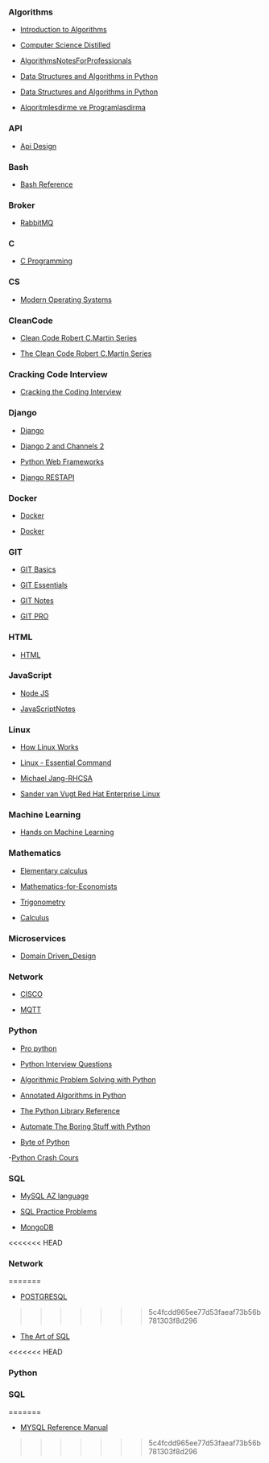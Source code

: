 ### Algorithms

- [Introduction to Algorithms](https://github.com/sabuhish/e-books/tree/master/Algorithms/Introduction_to_Algorithms.pdf)

- [Computer Science Distilled ](https://github.com/sabuhish/e-books/tree/master/Algorithms/Computer_Science_Distilled.pdf)

- [AlgorithmsNotesForProfessionals](https://github.com/sabuhish/e-books/tree/master/Algorithms/AlgorithmsNotesForProfessionals.pdf)

- [Data Structures and Algorithms in Python](https://github.com/sabuhish/e-books/blob/master/Algorithms/Data%20Structures%20and%20Algorithms%20in%20Python%20%5BGoodrich%2C%20Tamassia%20%26%20Goldwasser%202013-03-18%5D.pdf)

- [Data Structures and Algorithms in Python](https://github.com/sabuhish/e-books/blob/master/Algorithms/1karumanchi_n_data_structures_an.pdf)

- [Alqoritmlesdirme ve Programlasdirma](https://github.com/sabuhish/e-books/blob/master/Algorithms/%5Bkitabyurdu.org%5D_Alqoritmlesdirme%20ve%20Programlasdirma.pdf)


### API

- [Api Design ](https://github.com/sabuhish/e-books/blob/master/API/api-design-ebook-2012-03.pdf)


### Bash

- [Bash Reference](https://github.com/sabuhish/e-books/blob/master/Bash/bash.pdf)


### Broker
- [RabbitMQ](https://github.com/sabuhish/e-books/blob/master/Broker/Mastering%20RabbitMQ.pdf)


### C

- [C Programming](https://github.com/sabuhish/e-books/blob/master/C/C_GUI_Programming.pdf)


### CS
- [Modern Operating Systems](https://github.com/sabuhish/e-books/blob/master/CS/Modern%20Operating%20Systems%204th%20Edition--Andrew%20Tanenbaum.pdf)


### CleanCode

- [Clean Code  Robert C.Martin Series](https://github.com/sabuhish/e-books/blob/master/CleanCode/Clean_Code.pdf)

- [The Clean Code Robert C.Martin Series](https://github.com/sabuhish/e-books/blob/master/CleanCode/0137081073.pdf)


### Cracking Code Interview 

- [Cracking the Coding Interview](https://github.com/sabuhish/e-books/blob/master/Cracking%20Code%20Interview/Gayle%20L.%20McDowell%20-%20Cracking%20the%20Coding%20Interview.%20189%20Programming%20Questions%20and%20Solutions%20-%202015.pdf)


### Django

- [Django](https://github.com/sabuhish/e-books/blob/master/Django/django.pdf)

- [Django 2 and Channels 2](https://github.com/sabuhish/e-books/blob/master/Django/Federico%20Marani%20-%20Practical%20Django%202%20and%20Channels%202_%20Building%20Projects%20and%20Applications%20with%20Real-Time%20Capabilities%20(2019%2C%20Apress).pdf)

- [Python Web Frameworks](https://github.com/sabuhish/e-books/blob/master/Django/Python%20Web%20Frameworks.pdf)

- [Django RESTAPI](https://github.com/sabuhish/e-books/blob/master/Django/djangoapibook.pdf)


### Docker

- [Docker](https://github.com/sabuhish/e-books/blob/master/Docker/1dennis_hutten_docker_docker_tut.pdf)

- [Docker](https://github.com/sabuhish/e-books/blob/master/Docker/Использование_Docker_Эдриен_Моуэт%40bzd_channel.pdf)


### GIT

- [GIT Basics](https://github.com/sabuhish/e-books/blob/master/GIT/2_5447581607365968567.pdf)

- [GIT Essentials](https://github.com/sabuhish/e-books/blob/master/GIT/GitHub%20Essentials.pdf)

- [GIT Notes](https://github.com/sabuhish/e-books/blob/master/GIT/GitNotesForProfessionals.pdf)

- [GIT PRO](https://github.com/sabuhish/e-books/blob/master/GIT/progit.pdf)


### HTML

- [HTML](https://github.com/sabuhish/e-books/tree/master/HTML)


### JavaScript

- [Node JS](https://github.com/sabuhish/e-books/blob/master/JavaScript/1wilson_jim_node_js_8_the_right_way.pdf)

- [JavaScriptNotes](https://github.com/sabuhish/e-books/blob/master/JavaScript/JavaScriptNotesForProfessionals.pdf)


### Linux

- [How Linux Works](https://github.com/sabuhish/e-books/blob/master/Linux/How%20Linux%20Works%20What%20Every%20Superuser%20Should%20Know.pdf)

- [Linux - Essential Command](https://github.com/sabuhish/e-books/blob/master/Linux/Linux%20-%20Essential%20Command.pdf)

- [Michael Jang-RHCSA](https://github.com/sabuhish/e-books/blob/master/Linux/Michael%20Jang-RHCSA%20RHCE%20Guide%20(Exams%20EX200%20%26%20EX300)%2C%206th%20Edition%20-2011.pdf)
- [Sander van Vugt Red Hat Enterprise Linux](https://github.com/sabuhish/e-books/blob/master/Linux/Sander%20van%20Vugt%20-%20Red%20Hat%20Enterprise%20Linux%206%20Administration%20Real%20World%20Skills%20for%20Red%20Hat%20Administrators%20-%202013.pdf)


### Machine Learning

- [Hands on Machine Learning](https://github.com/sabuhish/e-books/blob/master/Machine%20Learning/Hands%20on%20Machine%20Learning%20with%20Scikit%20Learn%20and%20Tensorflow.pdf)


### Mathematics

- [Elementary calculus](https://github.com/sabuhish/e-books/blob/master/Mathematics/Elementary%20calculus.pdf)

- [Mathematics-for-Economists](https://github.com/sabuhish/e-books/blob/master/Mathematics/Mathematics-for-Economists-SOLUTION.pdf)

- [Trigonometry](https://github.com/sabuhish/e-books/blob/master/Mathematics/Teach.Yourself.Trigonometry.eBook-EEn.pdf)

- [Calculus](https://github.com/sabuhish/e-books/blob/master/Mathematics/Thomas%20Calculus%2011th%20%20%5BTextbook%20%2B%20Solutions%5D.pdf)


### Microservices
- [Domain Driven_Design](https://github.com/sabuhish/e-books/blob/master/Microservices/Domain-Driven%20Design_%20Tackling%20-%20Eric%20Evans_14.pdf)


### Network

- [CISCO](https://github.com/sabuhish/e-books/blob/master/Network/0572_1698_dosya.pdf)

- [MQTT](https://github.com/sabuhish/e-books/blob/master/Network/MQTT%20(IoT)%20v2_3%20Training.pptx)


### Python
- [Pro python](https://github.com/sabuhish/e-books/blob/master/Python/2_5406699669101216224.pdf)

- [Python Interview Questions](https://github.com/sabuhish/e-books/blob/master/Python/40%20Python%20Interview%20and%20Answer.pdf)



- [Algorithmic Problem Solving with Python](https://github.com/sabuhish/e-books/blob/master/Python/Algorithmic%20Problem%20Solving%20with%20Python%20(en).pdf)

- [Annotated Algorithms in Python](https://github.com/sabuhish/e-books/blob/master/Python/Annotated%20Algorithms%20in%20Python%20(en).pdf)



- [The Python Library Reference ](https://github.com/sabuhish/e-books/blob/master/Python/The%20Python%20Library%20Reference%20(en).pdf)

- [Automate The Boring Stuff with Python](https://github.com/sabuhish/e-books/blob/master/Python/automatetheboringstuffwithpython.pdf)

- [Byte of Python](https://github.com/sabuhish/e-books/blob/master/Python/byte-of-python.pdf)

-[Python Crash Cours](https://github.com/sabuhish/e-books/blob/master/Python/python-crash-course.pdf.pdf)

### SQL

- [MySQL AZ language](https://github.com/sabuhish/e-books/blob/master/SQL/10-derse-mysql-oyren_aze.pdf)

- [SQL Practice Problems](https://github.com/sabuhish/e-books/blob/master/SQL/1vasilik_sylvia_moestl_sql_practice_problems.pdf)

- [MongoDB](https://github.com/sabuhish/e-books/blob/master/SQL/MongoDBNotesForProfessionals.pdf)

<<<<<<< HEAD
### Network
=======
- [POSTGRESQL](https://github.com/sabuhish/e-books/blob/master/SQL/Rabota_s_PostgreSQL_Nastroyka_i_masshtabirovanie.pdf)
>>>>>>> 5c4fcdd965ee77d53faeaf73b56b781303f8d296

- [The Art of SQL](https://github.com/sabuhish/e-books/blob/master/SQL/The%20Art%20of%20SQL.pdf)

<<<<<<< HEAD
### Python

### SQL
=======
- [MYSQL Reference Manual](https://github.com/sabuhish/e-books/blob/master/SQL/refman-8.0-en.pdf)

>>>>>>> 5c4fcdd965ee77d53faeaf73b56b781303f8d296
